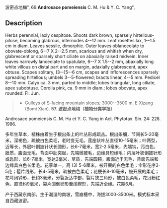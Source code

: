 波密点地梅",
69.**Androsace pomeiensis** C. M. Hu & Y. C. Yang",

## Description
Herbs perennial, laxly cespitose. Shoots dark brown, sparsely hirtellous-pilose, becoming glabrous, internodes 4--12 mm. Leaf rosettes lax, 1--1.5 cm in diam. Leaves sessile, dimorphic. Outer leaves oblanceolate to obovate-oblong, 6--7 X 2--2.5 mm, scarious and whitish when dry, glabrescent or sparsely short ciliate on abaxially raised midvein. Inner leaves narrowly lanceolate to spatulate, 6--7 X 1.5--2 mm, abaxially long white villous on distal part and on margin, adaxially glabrescent, apex obtuse. Scapes solitary, (3--)5--6 cm, scapes and inflorescences sparsely spreading hirtellous; umbels 3--5-flowered; bracts linear, 4--5 mm. Pedicel 8--10 mm. Calyx ca. 3 mm, parted to middle; lobes triangular, long ciliate, apex subobtuse. Corolla pink, ca. 9 mm in diam.; lobes obovate, apex rounded. Fl. Jun.

> * Gulleys of S-facing mountain slopes; 3000--3500 m. E Xizang (Bomi Xian).
**57. 波密点地梅（植物分类学报）**

Androsace pomeiensis C. M. Hu et Y. C. Yang in Act. Phytotax. Sin. 24: 228. 1986.

多年生草本，植株由着生于根出条上的叶丛形成疏丛。根出条细，节间长5-20毫米，深褐色，疏被白色柔毛，老时变无毛。莲座状叶丛直径10-15毫米；叶两型，近等长，外层叶倒披针状长圆形，长6-7毫米，宽2-2.5毫米，先端钝，污白色，膜质，腹面无毛，背面中肋突起，先端微被毛，边缘具短缘毛；内层叶狭倒披针形或匙形，长6-7毫米，宽达2毫米，草质，先端圆钝，腹面近于无毛，背面先端和边缘具白色长柔毛。花葶单一，高 (3) 5-6厘米，被开展的白色柔毛；伞形花序3-5花；苞片线形，长4-5毫米，疏被白色柔毛；花梗长8-10毫米，被开展的柔毛；花萼阔钟形，长约3毫米，分裂近达中部，裂片狭三角形，被白色柔毛，花冠粉红色，直径约9毫米，裂片阔倒卵形至阔楔形，先端近全缘。花期6月。

产于西藏东南部。生于潮湿的南坡，雪崩槽中，海拔3000-3500米。模式标本采自西藏波密。
